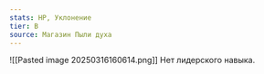 ```yaml
---
stats: HP, Уклонение
tier: B
source: Магазин Пыли духа
---
```

![[Pasted image 20250316160614.png]]
Нет лидерского навыка.
